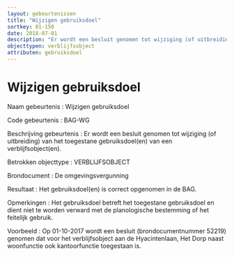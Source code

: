 ```yaml
---
layout: gebeurtenissen
title: "Wijzigen gebruiksdoel"
sortkey: 01-150
date: 2018-07-01
description: "Er wordt een besluit genomen tot wijziging (of uitbreiding) van het toegestane gebruiksdoel van een verblijfsobject."
objecttypen: verblijfsobject
attributen: gebruiksdoel
---
```


# Wijzigen gebruiksdoel

Naam gebeurtenis
: Wijzigen gebruiksdoel

Code gebeurtenis
: BAG-WG

Beschrijving gebeurtenis
: Er wordt een besluit genomen tot wijziging (of uitbreiding) van het toegestane gebruiksdoel(en) van een verblijfsobject(en).

Betrokken objecttype
: VERBLIJFSOBJECT

Brondocument
: De omgevingsvergunning

Resultaat
: Het gebruiksdoel(en) is correct opgenomen in de BAG.

Opmerkingen
: Het gebruiksdoel betreft het toegestane gebruiksdoel en dient niet te worden verward met de planologische bestemming of het feitelijk gebruik.

Voorbeeld
: Op 01-10-2017 wordt een besluit (brondocumentnummer 52219) genomen dat voor het verblijfsobject aan de Hyacintenlaan, Het Dorp naast woonfunctie ook kantoorfunctie toegestaan is.
